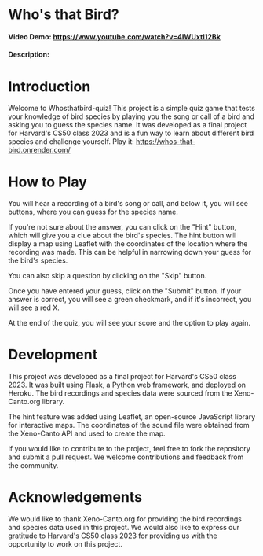 # Who's that Bird?
#### Video Demo:  https://www.youtube.com/watch?v=4IWUxtl12Bk
#### Description:
# Introduction
Welcome to Whosthatbird-quiz! This project is a simple quiz game that tests your knowledge of bird species by playing you the song or call of a bird and asking you to guess the species name. It was developed as a final project for Harvard's CS50 class 2023 and is a fun way to learn about different bird species and challenge yourself.
Play it: https://whos-that-bird.onrender.com/

# How to Play
You will hear a recording of a bird's song or call, and below it, you will see buttons, where you can guess for the species name.

If you're not sure about the answer, you can click on the "Hint" button, which will give you a clue about the bird's species. The hint button will display a map using Leaflet with the coordinates of the location where the recording was made. This can be helpful in narrowing down your guess for the bird's species.

You can also skip a question by clicking on the "Skip" button.

Once you have entered your guess, click on the "Submit" button. If your answer is correct, you will see a green checkmark, and if it's incorrect, you will see a red X.

At the end of the quiz, you will see your score and the option to play again.

# Development
This project was developed as a final project for Harvard's CS50 class 2023. It was built using Flask, a Python web framework, and deployed on Heroku. The bird recordings and species data were sourced from the Xeno-Canto.org library.

The hint feature was added using Leaflet, an open-source JavaScript library for interactive maps. The coordinates of the sound file were obtained from the Xeno-Canto API and used to create the map.

If you would like to contribute to the project, feel free to fork the repository and submit a pull request. We welcome contributions and feedback from the community.

# Acknowledgements
We would like to thank Xeno-Canto.org for providing the bird recordings and species data used in this project. We would also like to express our gratitude to Harvard's CS50 class 2023 for providing us with the opportunity to work on this project.

